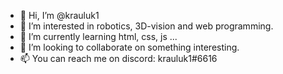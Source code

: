 - 👋 Hi, I’m @krauluk1
- 👀 I’m interested in robotics, 3D-vision and web programming.
- 🌱 I’m currently learning html, css, js ...
- 💞️ I’m looking to collaborate on something interesting.
- 📫 You can reach me on discord: krauluk1#6616

<!---
krauluk1/krauluk1 is a ✨ special ✨ repository because its `README.md` (this file) appears on your GitHub profile.
You can click the Preview link to take a look at your changes.
--->
